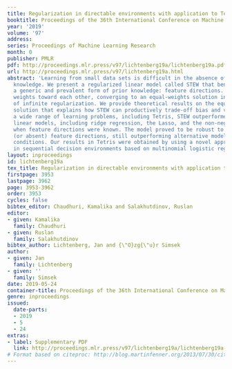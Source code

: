 ```yaml
---
title: Regularization in directable environments with application to Tetris
booktitle: Proceedings of the 36th International Conference on Machine Learning
year: '2019'
volume: '97'
address: 
series: Proceedings of Machine Learning Research
month: 0
publisher: PMLR
pdf: http://proceedings.mlr.press/v97/lichtenberg19a/lichtenberg19a.pdf
url: http://proceedings.mlr.press/v97/lichtenberg19a.html
abstract: 'Learning from small data sets is difficult in the absence of specific domain
  knowledge. We present a regularized linear model called STEW that benefits from
  a generic and prevalent form of prior knowledge: feature directions. STEW shrinks
  weights toward each other, converging to an equal-weights solution in the limit
  of infinite regularization. We provide theoretical results on the equal-weights
  solution that explains how STEW can productively trade-off bias and variance. Across
  a wide range of learning problems, including Tetris, STEW outperformed existing
  linear models, including ridge regression, the Lasso, and the non-negative Lasso,
  when feature directions were known. The model proved to be robust to unreliable
  (or absent) feature directions, still outperforming alternative models under diverse
  conditions. Our results in Tetris were obtained by using a novel approach to learning
  in sequential decision environments based on multinomial logistic regression.'
layout: inproceedings
id: lichtenberg19a
tex_title: Regularization in directable environments with application to Tetris
firstpage: 3953
lastpage: 3962
page: 3953-3962
order: 3953
cycles: false
bibtex_editor: Chaudhuri, Kamalika and Salakhutdinov, Ruslan
editor:
- given: Kamalika
  family: Chaudhuri
- given: Ruslan
  family: Salakhutdinov
bibtex_author: Lichtenberg, Jan and {\"O}zg{\"u}r Simsek
author:
- given: Jan
  family: Lichtenberg
- given: ''
  family: Simsek
date: 2019-05-24
container-title: Proceedings of the 36th International Conference on Machine Learning
genre: inproceedings
issued:
  date-parts:
  - 2019
  - 5
  - 24
extras:
- label: Supplementary PDF
  link: http://proceedings.mlr.press/v97/lichtenberg19a/lichtenberg19a-supp.pdf
# Format based on citeproc: http://blog.martinfenner.org/2013/07/30/citeproc-yaml-for-bibliographies/
---
```

